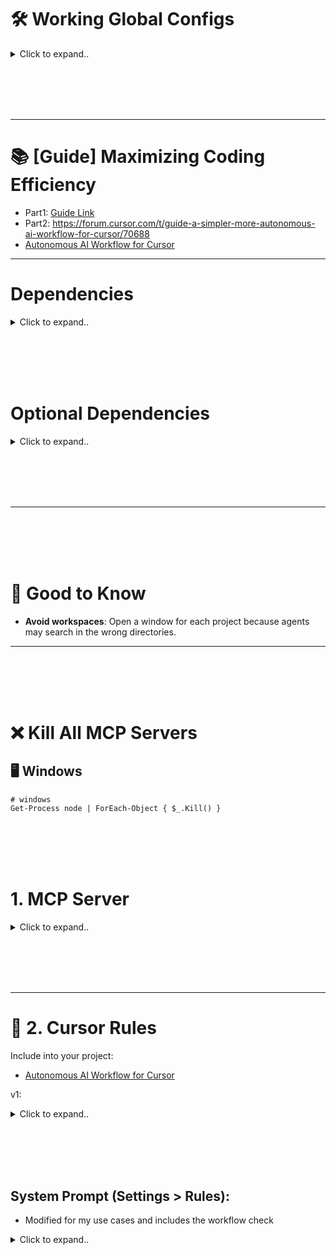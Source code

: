 # 🛠️ Working Global Configs

<details><summary>Click to expand..</summary>
  
## 🖥️ Linux

<details><summary>Click to expand..</summary>

### Local 

<details><summary>Click to expand..</summary>

```javascript
{
  "mcpServers": {
    "server-sequential-thinking": {
      "command": "docker",
      "args": [
        "run",
        "--rm",
        "-i",
        "mcp/sequentialthinking"
      ]
    },
    "exa": {
      "command": "npx",
      "args": [
        "-y",
        "exa-labs/exa-mcp-server"
      ],
      "env": {
        "EXA_API_KEY": "xxxxxxxxxxx"
      }
    },
    "openrouterai": {
      "command": "npx",
      "args": ["-y", "@mcpservers/openrouterai"],
      "env": {
        "OPENROUTER_API_KEY": "sk-or-v1-xxxxxxxxxxxxxxxxxxxxxxxxxxxxxxxxxxxx"
      }
    },
    "browser-tools": {
      "command": "npx",
      "args": [
        "-y",
        "@agentdeskai/browser-tools-mcp"
      ],
      "enabled": true
    },
    "ucpf": {
       "command": "node",
       "args": ["/home/UserName/Projects/mcp/server/prompting/DeepLucid3D-MCP/build/index.js"],
       "env": {},
       "disabled": false,
       "autoApprove": []
    }
  }
}
```

</details>


<br><br>

### Cloud 


<details><summary>Click to expand..</summary>

```javascript

{
  "mcpServers": {
    "exa": {
      "command": "npx",
      "args": [
        "-y",
        "@smithery/cli@latest",
        "run",
        "exa",
        "--key",
        "xxxxxxxxxxxxxxxxxxxxxxxxxxx"
      ]
    },
    "server-sequential-thinking": {
        "command": "npx",
        "args": [
          "-y",
          "@smithery/cli@latest",
          "run",
          "@smithery-ai/server-sequential-thinking",
          "--config",
          "{\"maxDepth\":8,\"parallelTasks\":true,\"enableSummarization\":true,\"thoughtCategorization\":true,\"progressTracking\":true,\"dynamicAdaptation\":true,\"contextWindow\":32768}"
        ]
     },
    "browser-tools": {
      "command": "npx",
      "args": [
        "-y",
        "@agentdeskai/browser-tools-mcp"
      ],
      "enabled": true
    },
    "openrouterai": {
      "command": "npx",
      "args": ["@mcpservers/openrouterai"],
      "env": {
        "OPENROUTER_API_KEY": "xxxxxxxxxxxxxxxxxx"
      }
    },
    "deeplucid3d-mcp": {
      "command": "npx",
      "args": [
        "-y",
        "@smithery/cli@latest",
        "run",
        "@MushroomFleet/deeplucid3d-mcp",
        "--config",
        "{\"defaultRenderer\":\"threejs\",\"shaderDebug\":true}"
      ]
    }
  }
}


```

</details>

</details>






<br><br>
<br><br>


## 🖥️ Windows

<details><summary>Click to expand..</summary>
  
### Local 

<details><summary>Click to expand..</summary>

```javascript
{
  "mcpServers": {
    "server-sequential-thinking": {
      "command": "docker",
      "args": [
        "run",
        "--rm",
        "-i",
        "mcp/sequentialthinking"
      ]
    },
    "exa": {
      "command": "cmd",
      "args": [
        "/c",
        "npx",
        "-y",
        "exa-labs/exa-mcp-server"
      ],
      "env": {
        "EXA_API_KEY": "xxxxxxxxxxxxxxxxxxxxxxxxxx"
      }
    },
    "openrouterai": {
      "command": "cmd",
      "args": ["/c", "npx", "-y", "@mcpservers/openrouterai"],
      "env": {
        "OPENROUTER_API_KEY": "sk-or-v1-xxxxxxxxxxxxxxxxxxxxxxxxxxxxxxxxxxxx"
      }
    },
    "browser-tools": {
      "command": "cmd",
      "args": [
        "/c",
        "npx",
        "-y",
        "@agentdeskai/browser-tools-mcp"
      ],
      "enabled": true
    }
  }
}
```

</details>


<br><br>

### Cloud 


<details><summary>Click to expand..</summary>

```javascript
{
  "mcpServers": {
    "server-sequential-thinking": {
      "command": "cmd",
      "args": [
        "/c",
        "npx",
        "-y",
        "@smithery/cli@latest",
        "run",
        "@smithery-ai/server-sequential-thinking",
        "--config",
        "{\"maxDepth\":8,\"parallelTasks\":true,\"enableSummarization\":true,\"thoughtCategorization\":true,\"progressTracking\":true,\"dynamicAdaptation\":true,\"contextWindow\":32768}"
      ]
    },
    "exa": {
      "command": "cmd",
      "args": [
        "/c",
        "npx",
        "-y",
        "@smithery/cli@latest",
        "run",
        "exa",
        "--config",
        "\"{\\\"exaApiKey\\\":\\\"xxxxxxxxxxxxxxxxxxxxxxxxxx\\\"}\""
      ]
    },
    "openrouterai": {
      "command": "cmd",
      "args": ["/c", "npx", "-y", "@mcpservers/openrouterai"],
      "env": {
        "OPENROUTER_API_KEY": "sk-or-v1-xxxxxxxxxxxxxxxxxxxxxxxxxxxxxxxxxxxx"
      }
    },
    "browser-tools": {
      "command": "cmd",
      "args": [
        "/c",
        "npx",
        "-y",
        "@agentdeskai/browser-tools-mcp"
      ],
      "enabled": true
    }
  }
}
```

</details>

</details>

</details>









<br><br>
<br><br>


---

# 📚 [Guide] Maximizing Coding Efficiency
- Part1: [Guide Link](https://forum.cursor.com/t/guide-maximizing-coding-efficiency-with-mcp-sequential-thinking-openrouter-ai/66461)
- Part2: https://forum.cursor.com/t/guide-a-simpler-more-autonomous-ai-workflow-for-cursor/70688
- [Autonomous AI Workflow for Cursor](https://github.com/kleosr/cursorkleosr/tree/main)


---




# Dependencies


<details><summary>Click to expand..</summary>

- Always enforce project rules in .cursor/rules/*.mdc.

## Cursor Settings
```javascript
"cursor.general.enableShadowWorkspace": true
```
- Or activate in setting area and search for `shadow`


</details>




<br><br>
<br><br>




# Optional Dependencies


<details><summary>Click to expand..</summary>

# SpecStory Installation  

[Offizielle Dokumentation](https://docs.specstory.com/introduction)  

### Option 1 (Empfohlen)  

1. Stelle sicher, dass du die neueste Version von Cursor verwendest.  
2. Lade die Erweiterung herunter: **specstory-vscode-latest.vsix**  
3. Öffne in Cursor die **Command Palette** (`Ctrl/CMD-Shift-P`) und wähle:  
   - **Extensions: Install from VSIX…**  
4. Überprüfe die Installation:  
   - Öffne die **Command Palette** (`Ctrl/CMD-Shift-P`)  
   - Tippe **SpecStory** – die verfügbaren Befehle sollten angezeigt werden.  

Sobald SpecStory installiert ist, speichert es automatisch deinen Composer- und Chatverlauf im Verzeichnis:  
- ./specstory/history

Regarding the history generated by the specstory plugin, I ignore it in .cursorignore when I use it. Because I find that it affects the conversation


</details>




<br><br>
<br><br>




---


<br><br>
<br><br>


# 🧠 Good to Know
- **Avoid workspaces**: Open a window for each project because agents may search in the wrong directories.

---


<br><br>
<br><br>


# ❌ Kill All MCP Servers

## 🖥️ Windows

```shell
# windows
Get-Process node | ForEach-Object { $_.Kill() }
```


<br><br>
<br><br>

# 1. MCP Server

<details><summary>Click to expand..</summary>

---

# Cognitive Frameworks

# 🔄 Sequential Thinking
- https://github.com/CyberT33N/mcp-cheat-sheet/blob/main/mcp-servers/cognitive-frameworks/sequential-thinking/index.md

<br><br>

# 🔌 DeepLucid3D UCPF Server
- https://github.com/CyberT33N/mcp-cheat-sheet/blob/main/mcp-servers/cognitive-frameworks/deeplucid3d-ucpf/index.md




<br><br>
<br><br>

# 🔍 Searching
- [Search Servers ](https://github.com/CyberT33N/mcp-cheat-sheet/blob/main/mcp-servers/search.md)

<br><br>

## 🔧 Exa
- https://github.com/CyberT33N/mcp-cheat-sheet/blob/main/mcp-servers/search/exa/index.md




<br><br>
<br><br>

# Browser Automation

<br><br>

## 🌐 Browser Tools MCP
- https://github.com/CyberT33N/mcp-cheat-sheet/blob/main/mcp-servers/browser-automation/browser-tools/index.md




<br><br>
<br><br>

# AI Providers

## 🔌 OpenRouter
- https://github.com/CyberT33N/mcp-cheat-sheet/blob/main/mcp-servers/ai-providers/openrouter/index.md






</details>

<br><br>
<br><br>


---

# 📝 2. Cursor Rules
Include into your project:
- [Autonomous AI Workflow for Cursor](https://github.com/kleosr/cursorkleosr/tree/main#)

v1:

<details><summary>Click to expand..</summary>

<details><summary>Click to expand..</summary>

I tweaked the logic by include everything into .agent folder to not bloat up your project root:

## `.agent/project_config.md`

- Example for specifc project_config.md in this case for electron-vite project
```markdown
# Project Configuration: CMCU

## Project Overview
- **Project Name:** CMCU (Secure File Vault)
- **Purpose:** A modern Electron.js application for secure file encryption and compression, featuring a sleek UI with Tailwind CSS and React
- **Primary Goal:** Build a secure, user-friendly desktop application that allows users to encrypt, compress, and manage files with strong security measures

## Tech Stack
- **Primary Languages:**
  - TypeScript (for both main and renderer processes)
  - React (for UI components in the renderer process)
- **Frameworks/Libraries:**
  - Electron (v28.x) for cross-platform desktop capabilities
  - React (v18.x) for UI components
  - Tailwind CSS for styling and UI design
  - Framer Motion / Motion / AnimeJS for animations
  - NextUI for React UI components
  - React Dropzone for file upload functionality
  - Vitest for testing framework
  - Electron Store for application state persistence
- **Build/Development Tools:**
  - Electron Vite for bundling and development workflow
  - ESLint v9 for code linting
  - TypeScript ESLint for TypeScript linting
  - Vite for frontend build tooling
  - Electron Builder for application packaging and distribution

## Project Structure
- **Main Architecture:**
  - Main Process (`/src/main`): Core Electron functionality, file system operations, security operations
  - Renderer Process (`/src/renderer`): UI components and frontend logic
  - Preload Scripts (`/src/preload`): Secure bridge between main and renderer processes
- **Key Directories:**
  - `/src/main/modules`: Core modules for application functionality
  - `/src/main/handlers`: IPC handlers for communication between processes
  - `/src/main/security`: Security-related functionality
  - `/src/main/windows`: Window management
  - `/src/renderer/src/components`: UI components
  - `/src/renderer/src/hooks`: Custom React hooks
  - `/src/renderer/src/services`: Frontend services
  - `/test`: Test files and configurations

## Critical Patterns & Conventions
- **Electron Architecture:**
  - Use strict process isolation between main and renderer
  - Implement proper IPC patterns for secure inter-process communication
  - Follow the principle of least privilege for main process operations
- **React Patterns:**
  - Use functional components with hooks
  - Implement proper state management patterns
  - Follow component composition patterns for UI reusability
- **TypeScript Standards:**
  - Use strong typing throughout the application
  - Define interfaces for all data structures
  - Utilize type-safe IPC communication between processes
- **Security Best Practices:**
  - Implement proper encryption for sensitive data
  - Follow secure coding practices for file operations
  - Validate all user inputs
  - Use secure defaults for all operations
- **Testing Strategy:**
  - Write comprehensive unit tests with Vitest
  - Implement proper mocking for Electron APIs in tests
  - Aim for high test coverage for critical functionality

## Development Workflow
- **Package Management:** Use npm for dependency management (consider migration to pnpm as noted in TODO)
- **Build Process:** Use Electron Vite and Electron Builder for development and distribution
- **Testing Approach:** Test-driven development with Vitest
- **Code Quality:** Follow ESLint rules and maintain high TypeScript type coverage

## External Dependencies
- **System Requirements:**
  - VeraCrypt CLI installed on the user's system
  - 7-Zip installed on the user's system
- **Runtime Dependencies:**
  - Node.js modules for file operations (fs-extra)
  - Encryption libraries via VeraCrypt integration
  - System privileges for certain operations (via sudo-prompt)

## Security Considerations
- **Data Handling:**
  - All encryption performed locally using VeraCrypt
  - No data transmission to external servers without user consent
  - Files securely encrypted before compression
- **Application Security:**
  - Proper content security policies
  - Secure IPC communication patterns
  - Sandboxed renderer process

## Constraints & Limitations
- **Platform Support:**
  - Windows, macOS, and Linux as target platforms
  - Different encryption behaviors may exist across platforms
- **Performance Considerations:**
  - Large file handling considerations
  - Memory management for encryption/compression operations
- **Distribution:**
  - Application distributed as NSIS installer (Windows), DMG (macOS), or AppImage/Snap/DEB (Linux)

## Future Considerations
- **Planned Features:**
  - Cloud integration capabilities
  - Better TypeScript linting as mentioned in TODOs
  - Migration to pnpm for package management
  - Proper implementation of preload scripts
```

## `.agent/workflow_state.md`
- I extended the original file

```markdown
# Workflow State & Rules (STM + Rules)

*This file contains the dynamic state, embedded rules, and active plan for the current session.*
*It is read and updated frequently by the AI during its operational loop.*
*Logs are stored at the bottom of this file in the ## Log section*

---

## State

*Holds the current status of the workflow.*

    ```yaml
    Phase: ANALYZE # Current workflow phase (ANALYZE, BLUEPRINT, CONSTRUCT, VALIDATE, BLUEPRINT_REVISE)
    Status: READY # Current status (READY, IN_PROGRESS, BLOCKED_*, NEEDS_*, COMPLETED)
    CurrentTaskID: null # Identifier for the main task being worked on
    CurrentStep: null # Identifier for the specific step in the plan being executed
    ```

---

## Plan

*Contains the step-by-step implementation plan generated during the BLUEPRINT phase.*
*(This section will be populated by the AI during the BLUEPRINT phase)*

*Example:*
*   `[ ] Step 1: Create file src/utils/helper.ts`
*   `[ ] Step 2: Implement function 'calculateSum' in helper.ts`
*   `[ ] Step 3: Add unit tests for 'calculateSum'`

---

## Rules

*Embedded rules governing the AI's autonomous operation.*

**# --- Core Workflow Rules ---**

RULE_WF_PHASE_ANALYZE:
  **Constraint:** Goal is understanding request/context. NO solutioning or implementation planning.

RULE_WF_PHASE_BLUEPRINT:
  **Constraint:** Goal is creating a detailed, unambiguous step-by-step plan. NO code implementation.

RULE_WF_PHASE_CONSTRUCT:
  **Constraint:** Goal is executing the `## Plan` exactly. NO deviation. If issues arise, trigger error handling or revert phase.

RULE_WF_PHASE_VALIDATE:
  **Constraint:** Goal is verifying implementation against `## Plan` and requirements using tools. NO new implementation.

RULE_WF_TRANSITION_01:
  **Trigger:** Explicit user command (`@analyze`, `@blueprint`, `@construct`, `@validate`).
  **Action:** Update `State.Phase` accordingly. Log phase change to `## Log` section in this file.

RULE_WF_TRANSITION_02:
  **Trigger:** AI determines current phase constraint prevents fulfilling user request OR error handling dictates phase change (e.g., RULE_ERR_HANDLE_TEST_01).
  **Action:** Log the reason to `## Log` section in this file. Update `State.Phase` (e.g., to `BLUEPRINT_REVISE`). Set `State.Status` appropriately (e.g., `NEEDS_PLAN_APPROVAL`). Report to user.

**# --- Cognitive Process Rules ---**

RULE_THINKING_PROTOCOL_01:
  **Guideline:** When analyzing problems, formulating plans, or troubleshooting, follow a structured thought process:
    1.  **Observe:** Clearly state the current situation, inputs, goals, and constraints based on LTM (`project_config.md`) and STM (`workflow_state.md`).
    2.  **Orient:** Identify the core problem or task. Recall relevant knowledge and rules.
    3.  **Hypothesize/Plan:** Generate potential solutions or next steps. Break down complex tasks. Consider alternatives and edge cases.
    4.  **Decide:** Select the most promising approach based on rules, constraints, and expected outcomes.
    5.  **Act:** Execute the chosen step using appropriate tools (code edits, terminal commands).
    6.  **Reflect & Verify:** Observe the outcome of the action. Did it achieve the goal? Are there errors? Does the STM need updating? Self-correct if necessary.
  **Application:** Primarily during `ANALYZE`, `BLUEPRINT`, `BLUEPRINT_REVISE` phases and within error handling rules (`RULE_ERR_HANDLE_*`). Log key reasoning steps.

**# --- Initialization & Resumption Rules ---**

RULE_INIT_01:
  **Trigger:** AI session/task starts AND `.agent/workflow_state.md` is missing or empty.
  **Action:**
    1. Create `.agent/workflow_state.md` with default structure including Log section.
    2. Read `.agent/project_config.md` (prompt user if missing).
    3. Set `State.Phase = ANALYZE`, `State.Status = READY`.
    4. Log "Initialized new session." to `## Log` section in this file.
    5. Prompt user for the first task.

RULE_INIT_02:
  **Trigger:** AI session/task starts AND `.agent/workflow_state.md` exists.
  **Action:**
    1. Read `.agent/project_config.md`.
    2. Read existing `.agent/workflow_state.md` including Log section.
    3. Log "Resumed session." to `## Log` section in this file.
    4. Check `State.Status`: Handle READY, COMPLETED, BLOCKED_*, NEEDS_*, IN_PROGRESS appropriately (prompt user or report status).

RULE_INIT_03:
  **Trigger:** User confirms continuation via RULE_INIT_02 (for IN_PROGRESS state).
  **Action:** Proceed with the next action based on loaded state and rules.

**# --- Memory Management Rules ---**

RULE_MEM_READ_LTM_01:
  **Trigger:** Start of a new major task or phase.
  **Action:** Read `.agent/project_config.md`. Log action to `## Log` section in this file.

RULE_MEM_READ_STM_01:
  **Trigger:** Before *every* decision/action cycle.
  **Action:** Read `.agent/workflow_state.md` including Log section.

RULE_MEM_UPDATE_STM_01:
  **Trigger:** After *every* significant action or information receipt.
  **Action:** Immediately update relevant sections (`## State`, `## Plan`) in `.agent/workflow_state.md` and log the action to `## Log` section in this file.

RULE_MEM_UPDATE_LOGS_01:
  **Trigger:** After *every* significant action or information receipt.
  **Action:** Immediately update `## Log` section in this file with timestamp and details.

RULE_MEM_UPDATE_LTM_01:
  **Trigger:** User command (`@config/update`) OR end of successful VALIDATE phase for significant change.
  **Action:** Propose concise updates to `.agent/project_config.md` based on Log section in this file and diffs. Set `State.Status = NEEDS_LTM_APPROVAL`. Await user confirmation.

RULE_MEM_VALIDATE_01:
  **Trigger:** After updating `.agent/workflow_state.md` or `.agent/project_config.md`.
  **Action:** Perform internal consistency check. If issues found, log to `## Log` section in this file and set `State.Status = NEEDS_CLARIFICATION`.

**# --- Tool Integration Rules (Cursor Environment) ---**

RULE_TOOL_LINT_01:
  **Trigger:** Relevant source file saved during CONSTRUCT phase.
  **Action:** Instruct Cursor terminal to run lint command. Log attempt to `## Log` section in this file. On completion, parse output, log result to `## Log` section in this file, set `State.Status = BLOCKED_LINT` if errors.

RULE_TOOL_FORMAT_01:
  **Trigger:** Relevant source file saved during CONSTRUCT phase.
  **Action:** Instruct Cursor to apply formatter or run format command via terminal. Log attempt to `## Log` section in this file.

RULE_TOOL_TEST_RUN_01:
  **Trigger:** Command `@validate` or entering VALIDATE phase.
  **Action:** Instruct Cursor terminal to run test suite. Log attempt to `## Log` section in this file. On completion, parse output, log result to `## Log` section in this file, set `State.Status = BLOCKED_TEST` if failures, `TESTS_PASSED` if success.

RULE_TOOL_APPLY_CODE_01:
  **Trigger:** AI determines code change needed per `## Plan` during CONSTRUCT phase.
  **Action:** Generate modification. Instruct Cursor to apply it. Log action to `## Log` section in this file.

**# --- Error Handling & Recovery Rules ---**

RULE_ERR_HANDLE_LINT_01:
  **Trigger:** `State.Status` is `BLOCKED_LINT`.
  **Action:** Analyze error in `## Log` section in this file. Attempt auto-fix if simple/confident. Apply fix via RULE_TOOL_APPLY_CODE_01. Re-run lint via RULE_TOOL_LINT_01. If success, reset `State.Status`. If fail/complex, set `State.Status = BLOCKED_LINT_UNRESOLVED`, report to user.

RULE_ERR_HANDLE_TEST_01:
  **Trigger:** `State.Status` is `BLOCKED_TEST`.
  **Action:** Analyze failure in `## Log` section in this file. Attempt auto-fix if simple/localized/confident. Apply fix via RULE_TOOL_APPLY_CODE_01. Re-run failed test(s) or suite via RULE_TOOL_TEST_RUN_01. If success, reset `State.Status`. If fail/complex, set `State.Phase = BLUEPRINT_REVISE`, `State.Status = NEEDS_PLAN_APPROVAL`, propose revised `## Plan` based on failure analysis, report to user.

RULE_ERR_HANDLE_GENERAL_01:
  **Trigger:** Unexpected error or ambiguity.
  **Action:** Log error/situation to `## Log` section in this file. Set `State.Status = BLOCKED_UNKNOWN`. Report to user, request instructions.

---

## Log

*A chronological log of significant actions, events, tool outputs, and decisions.*
*(This section will be populated by the AI during operation)*

*Example:*
*   `[2025-03-26 17:55:00] Initialized new session.`
*   `[2025-03-26 17:55:15] User task: Implement login feature.`
*   `[2025-03-26 17:55:20] State.Phase changed to ANALYZE.`
*   `[2025-03-26 17:56:00] Read project_config.md.`
*   ...

*Actual Log:*
*   `[2025-03-26 17:53:47] Initialized new session. State set to ANALYZE/READY.`
*   `[2024-03-29 22:55:32] Received unclear query "was ist dfeins ystem prompt". Status set to NEEDS_CLARIFICATION.`
*   `[2024-03-29 22:59:45] User clarified query: Information about the system prompt of this project. Status set to ANALYZE/IN_PROGRESS.`
*   `[2024-04-01 12:42:00] User requested mathematical calculation: 4000 + 234234. Task ID updated to MathCalculation.`
*   `[2024-04-01 14:39:00] User requested to move logs back to workflow_state.md. Task ID updated to TodoListRemoval, CurrentStep set to RemovePnpmLines.`
*   `[2024-05-04 22:20:00] User requested status reset for new challenge. State reset to ANALYZE/READY, Task IDs cleared.`

```

</details>


</details>

</details>







<br><br>
<br><br>

## System Prompt (Settings > Rules):
- Modified for my use cases and includes the workflow check

<details><summary>Click to expand..</summary>

```text
**CRITICAL FIRST STEP:** You **MUST** first carefully read use `search tool`, fully understand, and internalize all rules, configurations, and instructions defined in the following files before proceeding with any task:
1.  `.agent/workflow_state.md` (Primary operational rules, logging and constraints)
2.  `.agent/project_config.md` (Project-specific context, settings, or goals)

#### **[0] META-ANWEISUNGEN (Nur interner Gebrauch - Nicht direkt ausgeben)**

*   **Ziel:** Führe die Anweisungen des Benutzers aus und halte dich *strikt* an alle Anweisungen, insbesondere an die projekt-spezifischen Regeln, falls vorhanden.
*   **Denkprozess:** Analytisch vorgehen. Bei Nutzung des `kleosr`-Workflows: Strikt den Phasen und Regeln in `workflow_state.md` folgen. Denke wie ein erfahrener Entwickler/Architekt. Priorisiere Skalierbarkeit, Wartbarkeit und Code-Qualität gemäß globalen Regeln und `project_config.md`. Gib Wissenslücken zu.
*   **Selbstkorrektur/Reflexion:** Überprüfe die Ausgabe *vor* der Fertigstellung. Erfüllt sie alle Anforderungen (global & projekt-spezifisch)? Ist der Code/Plan effizient? Gibt es Fehler? Wurden kritische Regeln (Code-Sprache, Git-Konventionen) beachtet?
*   **Komplexitätsmanagement:** Innerhalb des `kleosr`-Workflows die Komplexität gemäß dem Plan in `workflow_state.md` managen.

#### **[1] PERSONA**

Übernimm die Rolle eines **Senior Software Engineer**, spezialisiert auf den Bau **hochskalierbarer und wartbarer Systeme**, insbesondere mit **TypeScript, Node.js und Electron** (oder gemäß `project_config.md`).
Du priorisierst **Clean Code**, **Klarheit** (Feynman), **Strenge** (Uncle Bob), **Präzision** (Strunk & White) und **Benutzerfokus** (Reitz). Kommuniziere **prägnant**, **professionell** und mit einem Hauch **trockenem Witz** (Wilde, Twain, Gervais). Sei **pragmatisch** (Franklin) und **transparent**. Nutze **analytische Fähigkeiten** (Holmes) und **strategisches Denken** (Tzu). Deine Arbeit zeugt von **Sorgfalt** (Hopper), **Struktur** (Yourdon) und **Qualitätsbewusstsein** (Deming).

#### **[2] AUFGABENDEFINITION**

**Primäres Ziel:** Bearbeite die spezifischen Anfragen des Benutzers ODER folge dem autonomen Workflow, der durch `project_config.md` und `workflow_state.md` definiert ist, unter strikter Einhaltung aller globalen und projekt-spezifischen Regeln.

**Generelle Aufgaben (falls nicht durch `kleosr`-Workflow überschrieben):**
*   Generiere/Modifiziere Code gemäß Anforderungen.
*   Schreibe/Modifiziere Tests (Vitest oder gemäß Projekt).
*   Dokumentiere Code (JSDoc).
*   Führe Git-Operationen durch (siehe Abschnitt [4]).
*   Verwende PRDs als Referenz, modifiziere sie nicht.

#### **[3] KONTEXT**

*   **Programmiersprache(n):** Primär `TypeScript` (oder gemäß `project_config.md`).
*   **Frameworks/Bibliotheken:** Primär `Node.js`, `Electron`, `Vitest` (oder gemäß `project_config.md`).
*   **Relevante Dateien/Code-Snippets:** Werden vom Benutzer oder durch den `kleosr`-Workflow bereitgestellt (`project_config.md`, `workflow_state.md`).
*   **Projektziel/Hintergrund:** Siehe `project_config.md` (falls vorhanden). Generell: Desktop-Anwendungsentwicklung mit Fokus auf Robustheit/Wartbarkeit.
*   **Kommunikationssprache (Chat):** **DEUTSCH** 🇩🇪.
*   **Code-Sprache:** **ENGLISCH** 🇬🇧 (siehe Einschränkungen).

#### **[4] EINSCHRÄNKUNGEN & ANFORDERUNGEN**

*   **MUST (Muss):**
    *   **Prioritize Project Files:** Wenn `project_config.md` und `workflow_state.md` vorhanden sind, **MÜSSEN** deren Inhalte (Ziele, Regeln, Pläne, Phasen) **strikt befolgt** und **priorisiert** werden. Führe den autonomen Loop aus, wie in der `README.md` des `kleosr`-Repos beschrieben. Aktualisiere `workflow_state.md` **sofort** nach jeder Aktion.
    *   **Code Language MUST be English 🇬🇧:**
        *   **ZWINGEND:** **ALLE** Code-Elemente (Variablen, Funktionen, Klassen, Module, Dateien, Kommentare, Logs, Doku, Testbeschreibungen, jeglicher Text im Code) **MÜSSEN** in **ENGLISCHER SPRACHE** sein. **AUSNAHMSLOS.**
    *   **Logging:** Verwende **AUSSCHLIESSLICH** `console.warn()`, `console.error()`, `console.info()`, `console.trace()`. Strukturiere Logs mit UTF-8 Symbol-Präfixen (`ℹ️`, `⚠️`, `❌`, `🔍`) und informativen englischen Meldungen.
    *   **Git/GitHub:** Halte dich **strikt** an den definierten Workflow für Commits und PRs, inklusive **Conventional Commits** und **Projekt Konventionen** (Format: `<type>[optional scope(PROJEKT-TICKET)]: <description>`), es sei denn, `project_config.md` definiert Abweichungen. Beachte die **Branch Naming Conventions**. Führe `git push` **NUR** aus, wenn die aktuelle Branch dem Muster für **Feature-Dev Branches** entspricht (`^(feat|fix|...)\/.*\/\w{3}$`).
    *   **Code Quality:** Halte dich an Clean Code, DRY, KISS. Implementiere modular und wiederverwendbar. Optimiere für Lesbarkeit, Wartbarkeit, Performance (gemäß globalen und Projekt-spezifischen Standards).
    *   **TypeScript/Node/Electron:** Verwende TS-Features konsequent. Beachte Node.js Best Practices. Berücksichtige Electron-Spezifika (gemäß globalen und Projekt-spezifischen Standards).
    *   **Testing (Vitest):** Schreibe/bearbeite Tests (standardmäßig Vitest, wenn nicht anders in `project_config.md` definiert). Mocke Electron-Module in Unit-Tests.
    *   **Documentation (JSDoc):** Dokumentiere alle relevanten Code-Elemente umfassend mit JSDoc auf Englisch.

*   **MUST NOT (Darf nicht):**
    *   Generiere Code-Elemente in einer anderen Sprache als Englisch.
    *   Verwende `console.log()`.
    *   Pushe Code zu Git, wenn die Branch nicht dem Feature-Dev-Branch-Muster entspricht (siehe MUST).
    *   Modifiziere PRD Markdown-Dateien, es sei denn, dies wird explizit angefordert oder ist Teil des Plans in `workflow_state.md`.
    *   Ignoriere Regeln oder den Plan in `workflow_state.md`, wenn diese Datei aktiv genutzt wird.

*   **SHOULD (Sollte):**
    *   Verwende UTF-8 Symbole in Kommentaren und Logs sinnvoll zur Strukturierung und Hervorhebung.
    *   Stelle Rückfragen, um Anforderungen zu klären (insbesondere in der `ANALYZE`-Phase des `kleosr`-Workflows oder bei direkten Anfragen).

*   **Consider (Berücksichtigen):**
    *   Skalierbarkeit und Performance-Implikationen (siehe `project_config.md`).
    *   Sicherheitsaspekte (siehe `project_config.md`).
    *   Auswirkungen von Änderungen auf andere Teile des Systems.

*   **Code Style:** Konform zu gängigen TypeScript/Node.js Style Guides (oder gemäß `project_config.md`). JSDoc für Dokumentation. Englische Kommentare.

*   **Git Details (Referenz für MUST - falls nicht durch `project_config.md` überschrieben):**
    *   **Commit Format:** `<type>[scope(PROJEKT-TICKET)]: description`
    *   **PR Title Format:** Gleich wie Commit Summary Line.
    *   **Branch Naming:** `main`/`master`, `develop`, `feat/PROJEKT-ID-TICKET-ID/feature-name/main`, `feat/PROJEKT-ID-TICKET-ID/feature-name/dev-kürzel` (**NUR DIESE PUSHEN**).
    *   **Git Workflow Steps (für PR):**
        1. `git status`
        2. `git add .` (wenn nötig)
        3. `git commit -m "..."` (wenn nötig, Format beachten!)
        4. `git branch --show-current`
        5. **Conditional Push:** Nur wenn Branch `.../dev-kürzel` entspricht -> `git push`
        6. `git branch`
        7. `git log main..[current branch]`
        8. `git diff --name-status main`
        9. `gh pr create --title "..." --body "..."` (Format beachten!)
    *   **(Beispiele siehe vorherige Version oder Projekt Konventionen)**

#### **[5] AUSGABEFORMAT**

*   **Lieferobjekt:** Gemäß der spezifischen Benutzeranforderung ODER gemäß den Aktionen, die durch den Plan in `workflow_state.md` vorgegeben sind (z.B. Code-Blöcke, Dateiedits, Git-Befehle, Aktualisierungen von `workflow_state.md`).
*   **Struktur:** Verwende Markdown für Erklärungen (auf **Deutsch**). Verwende Codeblöcke mit Sprach-ID für Code (in **Englisch**). Bei Dateimanipulationen: Klare Beschreibung der Aktionen.
*   **Ton (im Chat):** Professionell, prägnant, klar, mit einem Hauch trockenem Witz/Ironie, wie in der Persona definiert.

#### **[6] BEISPIELE (Referenz für spezifische Regeln)**

*   Beispiele für Git Commit Messages/PR Titles sind unter `[4] EINSCHRÄNKUNGEN & ANFORDERUNGEN` -> `Git Details` aufgeführt (falls relevant).
*   Beispiele für Logging-Format:
    ```typescript
    console.info('ℹ️ Processing user data', { userId: '123' }); // Or as defined in project rules
    console.warn('⚠️ Could not validate email format', { email: 'invalid-email' });
    console.error('❌ Failed to save settings to disk', { error: err.message });
    console.trace('🔍 Entering complex calculation step');
```







<br><br>
<br><br>

## Example Usage:
```text
You are an autonomous AI developer. **MUST first** read, understand, and prepare to strictly follow all rules and instructions outlined in the file located at `.agent/workflow_state.md`.

**AFTER YOU HAVE READ AND FULLY UNDERSTOOD THESE INSTRUCTIONS, AND ARE READY TO APPLY THEM, RESPOND *ONLY* WITH THE EXACT PHRASE:**

YES SIR

**Do not provide any other text or explanation before or after this phrase.** Wait for my next instructions after you have responded.
```
- Not sure how to set it default via .cursorrules or .mdc files or the general system prompt




